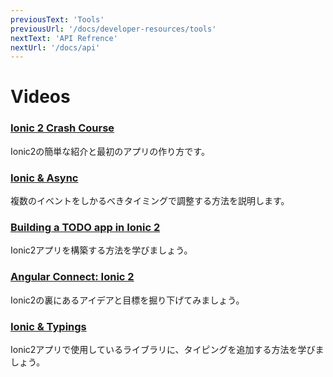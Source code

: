 ```yaml
---
previousText: 'Tools'
previousUrl: '/docs/developer-resources/tools'
nextText: 'API Refrence'
nextUrl: '/docs/api'
---
```


# Videos

### [Ionic 2 Crash Course](https://www.youtube.com/watch?v=O2WiI9QrS5s&feature=youtu.be)

Ionic2の簡単な紹介と最初のアプリの作り方です。

### [Ionic &amp; Async](https://blog.ionicframework.com/screencast-ionic-async/)

複数のイベントをしかるべきタイミングで調整する方法を説明します。

### [Building a TODO app in Ionic 2](http://www.joshmorony.com/build-a-todo-app-from-scratch-with-ionic-2-video-tutorial/)

Ionic2アプリを構築する方法を学びましょう。

### [Angular Connect: Ionic 2](https://www.youtube.com/watch?v=bAlydPwFONY)

Ionic2の裏にあるアイデアと目標を掘り下げてみましょう。

### [Ionic &amp; Typings](https://blog.ionicframework.com/ionic-and-typings/)

Ionic2アプリで使用しているライブラリに、タイピングを追加する方法を学びましょう。
